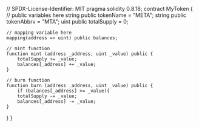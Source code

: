 // SPDX-License-Identifier: MIT
pragma solidity 0.8.18;
contract MyToken {
    // public variables here
    string public tokenName = "META";
    string public tokenAbbrv = "MTA";
    uint public totalSupply = 0;

    // mapping variable here
    mapping(address => uint) public balances;

    // mint function
    function mint (address _address, uint _value) public {
        totalSupply += _value;
        balances[_address] += _value;
    }

    // burn function
    function burn (address _address, uint _value) public {
        if (balances[_address] >= _value){
        totalSupply -= _value;
        balances[_address] -= _value;
    }
}
}
